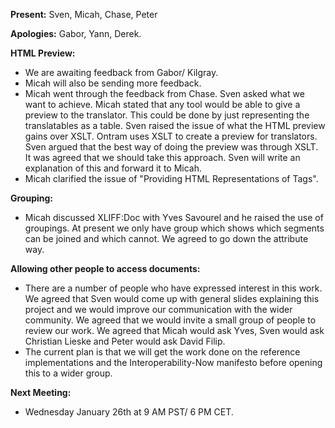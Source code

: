 **Present:** Sven, Micah, Chase, Peter

**Apologies:** Gabor, Yann, Derek.

**HTML Preview:**
  * We are awaiting feedback from Gabor/ Kilgray.
  * Micah will also be sending more feedback.
  * Micah went through the feedback from Chase. Sven asked what we want to achieve. Micah stated that any tool would be able to give a preview to the translator. This could be done by just representing the translatables as a table. Sven raised the issue of what the HTML preview gains over XSLT. Ontram uses XSLT to create a preview for translators. Sven argued that the best way of doing the preview was through XSLT. It was agreed that we should take this approach. Sven will write an explanation of this and forward it to Micah.
  * Micah clarified the issue of "Providing HTML Representations of Tags".

**Grouping:**
  * Micah discussed XLIFF:Doc with Yves Savourel and he raised the use of groupings. At present we only have group which shows which segments can be joined and which cannot. We agreed to go down the attribute way.

**Allowing other people to access documents:**
  * There are a number of people who have expressed interest in this work. We agreed that Sven would come up with general slides explaining this project and we would improve our communication with the wider community. We agreed that we would invite a small group of people to review our work. We agreed that Micah would ask Yves, Sven would ask Christian Lieske and Peter would ask David Filip.
  * The current plan is that we will get the work done on the reference implementations and the Interoperability-Now manifesto before opening this to a wider group.

**Next Meeting:**
  * Wednesday January 26th at 9 AM PST/ 6 PM CET.

